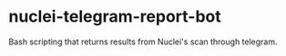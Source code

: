 # nuclei-telegram-report-bot
Bash scripting that returns results from Nuclei's scan through telegram.
